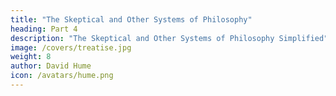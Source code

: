 ```yaml
---
title: "The Skeptical and Other Systems of Philosophy"
heading: Part 4
description: "The Skeptical and Other Systems of Philosophy Simplified"
image: /covers/treatise.jpg
weight: 8
author: David Hume
icon: /avatars/hume.png
---
```



<!-- date        = "2020-06-16" -->

